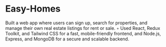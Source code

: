 # Easy-Homes
 Built a web app where users can sign up, search for properties, and manage their own real estate listings  for rent or sale.  ◦ Used React, Redux Toolkit, and Tailwind CSS for a fast, mobile-friendly frontend, and Node.js, Express,  and MongoDB for a secure and scalable backend. 
